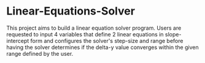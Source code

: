 # Linear-Equations-Solver
This project aims to build a linear equation solver program. Users are requested to input 4 variables that define 2 linear equations in slope-intercept form and configures the solver's step-size and range before having the solver determines if the delta-y value converges within the given range defined by the user. 
